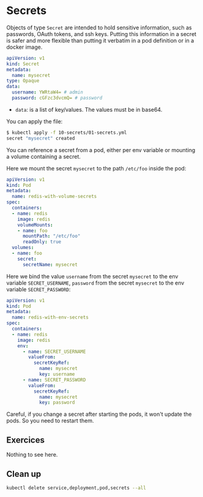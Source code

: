 # Secrets

Objects of type `Secret` are intended to hold sensitive information, such as passwords, OAuth tokens, and ssh keys. Putting this information in a secret is safer and more flexible than putting it verbatim in a pod definition or in a docker image.

```yml
apiVersion: v1
kind: Secret
metadata:
  name: mysecret
type: Opaque
data:
  username: YWRtaW4= # admin
  password: cGFzc3dvcmQ= # password
```

* `data`: is a list of key/values. The values must be in base64.

You can apply the file:

```bash
$ kubectl apply -f 10-secrets/01-secrets.yml
secret "mysecret" created
```

You can reference a secret from a pod, either per env variable or mounting a volume containing a secret.

Here we mount the secret `mysecret` to the path `/etc/foo` inside the pod:

```yaml
apiVersion: v1
kind: Pod
metadata:
  name: redis-with-volume-secrets
spec:
  containers:
  - name: redis
    image: redis
    volumeMounts:
    - name: foo
      mountPath: "/etc/foo"
      readOnly: true
  volumes:
  - name: foo
    secret:
      secretName: mysecret
```

Here we bind the value `username` from the secret `mysecret` to the env variable `SECRET_USERNAME`,
`password` from the secret `mysecret` to the env variable `SECRET_PASSWORD`:

```yaml
apiVersion: v1
kind: Pod
metadata:
  name: redis-with-env-secrets
spec:
  containers:
  - name: redis
    image: redis
    env:
      - name: SECRET_USERNAME
        valueFrom:
          secretKeyRef:
            name: mysecret
            key: username
      - name: SECRET_PASSWORD
        valueFrom:
          secretKeyRef:
            name: mysecret
            key: password
```

Careful, if you change a secret after starting the pods, it won't update the pods. So you need to restart them.

## Exercices

Nothing to see here.

## Clean up

```bash
kubectl delete service,deployment,pod,secrets --all
```
